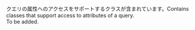 <Namespace Name="Microsoft.ServiceFabric.Actors.Query">
  <Docs>
    <summary><span data-ttu-id="03a93-101">クエリの属性へのアクセスをサポートするクラスが含まれています。</span><span class="sxs-lookup"><span data-stu-id="03a93-101">Contains classes that support access to attributes of a query.</span></span></summary> 
    <remarks>To be added.</remarks>
  </Docs>
</Namespace>
